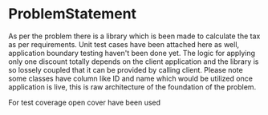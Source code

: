 # ProblemStatement
As per the problem there is a library which is been made to calculate the tax as per requirements. Unit test cases have been attached here as well, application boundary testing haven't been done yet. The logic for applying only one discount totally depends on the client application and the library is so lossely coupled that it can be provided by calling client. Please note some classes have column like ID and name which would be utilized once application is live, this is raw architecture of the foundation of the problem.

For test coverage open cover have been used
